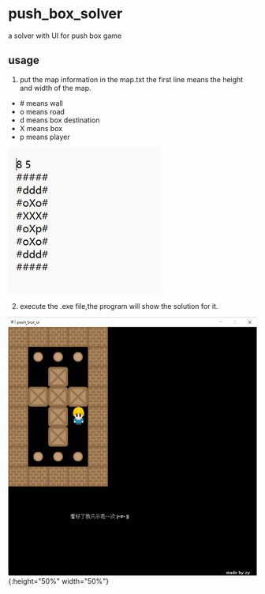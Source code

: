 # push_box_solver
a solver with UI for push box game
## usage
1. put the map information in the map.txt
the first line means the height and width of the map.

- \# means wall
- o means road
- d means box destination
- X means box
- p means player

![map](./map.png)

2. execute the .exe file,the program will show the solution for it.

![map](./result.png){:height="50%" width="50%"}
